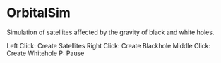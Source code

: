 # OrbitalSim
Simulation of satellites affected by the gravity of black and white holes.

Left Click: Create Satellites
Right Click: Create Blackhole
Middle Click: Create Whitehole
P: Pause

